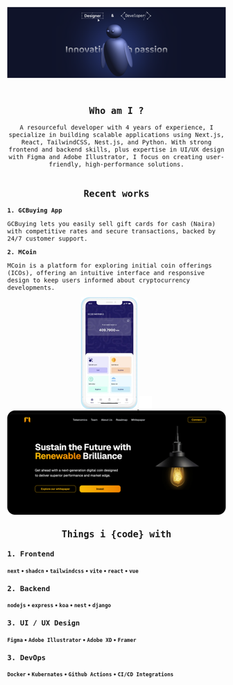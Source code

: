 <img src="https://raw.githubusercontent.com/5h4f19/5h4f19/main/393644342_3402913683305622_1892780526371666041_n.png" alt="Introduction Banner.." style="text-align: center; margin-bottom: 30px;" />


<h2 align="center"> <samp>Who am I ?</samp></h2>
<p align="center">
  <samp>A resourceful developer with 4 years of experience, I specialize in building scalable applications using Next.js, React, TailwindCSS, Nest.js, and Python. With strong frontend and backend skills, plus expertise in UI/UX design with Figma and Adobe Illustrator, I focus on creating user-friendly, high-performance solutions.
  </samp>
  <br> <br>
</p>

<h2 align="center"> <samp>Recent works</samp></h2>
<samp><b>1. GCBuying App</b></samp>
<p>
  <samp>GCBuying lets you easily sell gift cards for cash (Naira) with competitive rates and secure transactions, backed by 24/7 customer support.</samp>
</p>
<samp><b>2. MCoin</b></samp>
<p>
  <samp>MCoin is a platform for exploring initial coin offerings (ICOs), offering an intuitive interface and responsive design to keep users informed about cryptocurrency developments.</samp>
</p>

<p align="center">
  <a style="margin-right:100" href="https://apps.apple.com/kw/app/gcbuying-sell-giftcard/id1574175142">
  <img src="https://raw.githubusercontent.com/5h4f19/5h4f19/main/gcbuying.png" alt="React Native" width="130" style=""/>
  </a>
   <img src="https://raw.githubusercontent.com/5h4f19/5h4f19/main/spacer.png" alt="React Native" width="30" style=""/>
  <a href="https://mcoin.multicone.tech/">
  <img src="https://raw.githubusercontent.com/5h4f19/5h4f19/main/webapp.png" alt="Web app" width="551"/>
  </a>
</p>





<h2 align="center"> <samp>Things i {code} with</samp></h2>
<h3><samp>1. Frontend</samp></h3>

#### `next` • `shadcn` • `tailwindcss` • `vite` • `react` • `vue`

<h3><samp>2. Backend</samp></h3>

#### `nodejs` • `express` • `koa` • `nest` • `django`

<h3><samp>3. UI / UX Design</samp></h3>

#### `Figma` • `Adobe Illustrator` • `Adobe XD` • `Framer`

<h3><samp>3. DevOps</samp></h3>

#### `Docker` • `Kubernates` • `Github Actions` • `CI/CD Integrations`




